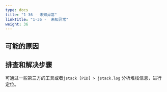 ```yaml
---
type: docs
title: "1-36 - 未知异常"
linkTitle: "1-36 -  未知异常"
weight: 36
---
```


## 可能的原因


## 排查和解决步骤

可通过一些第三方的工具或者`jstack [PID] > jstack.log` 分析堆栈信息，进行定位。

<p style="margin-top: 3rem;"> </p>
